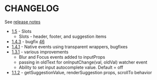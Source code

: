 # CHANGELOG

See [release notes](https://github.com/Educents/vue-autosuggest/releases)

* [1.5](https://github.com/Educents/vue-autosuggest/releases/tag/v1.5.0) - Slots
  * Slots - header, footer, and suggestion items
* [1.4.3](https://github.com/Educents/vue-autosuggest/releases/tag/1.4.3) - bugfix [46](https://github.com/Educents/vue-autosuggest/pull/46)
* [1.4.1](https://github.com/Educents/vue-autosuggest/releases/tag/1.4.1) - Native events using transparent wrappers, bugfixes
* [1.3.1](https://github.com/Educents/vue-autosuggest/releases/tag/v1.3.1) - various improvements
  * Blur and Focus events added to inputProps
  * passing in oldText for onInputChange(val, oldVal) watcher event
  * Ability to set input autocomplete value. Default = off
* [1.1.2](https://github.com/Educents/vue-autosuggest/releases/tag/v1.1.2) - getSuggestionValue, renderSuggestion props, scrollTo behavior
